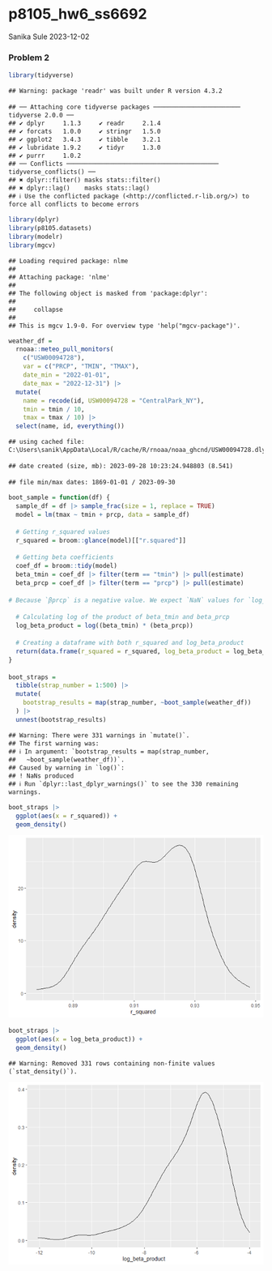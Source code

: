 p8105_hw6_ss6692
================
Sanika Sule
2023-12-02

### Problem 2

``` r
library(tidyverse)
```

    ## Warning: package 'readr' was built under R version 4.3.2

    ## ── Attaching core tidyverse packages ──────────────────────── tidyverse 2.0.0 ──
    ## ✔ dplyr     1.1.3     ✔ readr     2.1.4
    ## ✔ forcats   1.0.0     ✔ stringr   1.5.0
    ## ✔ ggplot2   3.4.3     ✔ tibble    3.2.1
    ## ✔ lubridate 1.9.2     ✔ tidyr     1.3.0
    ## ✔ purrr     1.0.2     
    ## ── Conflicts ────────────────────────────────────────── tidyverse_conflicts() ──
    ## ✖ dplyr::filter() masks stats::filter()
    ## ✖ dplyr::lag()    masks stats::lag()
    ## ℹ Use the conflicted package (<http://conflicted.r-lib.org/>) to force all conflicts to become errors

``` r
library(dplyr)
library(p8105.datasets)
library(modelr)
library(mgcv)
```

    ## Loading required package: nlme
    ## 
    ## Attaching package: 'nlme'
    ## 
    ## The following object is masked from 'package:dplyr':
    ## 
    ##     collapse
    ## 
    ## This is mgcv 1.9-0. For overview type 'help("mgcv-package")'.

``` r
weather_df = 
  rnoaa::meteo_pull_monitors(
    c("USW00094728"),
    var = c("PRCP", "TMIN", "TMAX"), 
    date_min = "2022-01-01",
    date_max = "2022-12-31") |>
  mutate(
    name = recode(id, USW00094728 = "CentralPark_NY"),
    tmin = tmin / 10,
    tmax = tmax / 10) |>
  select(name, id, everything())
```

    ## using cached file: C:\Users\sanik\AppData\Local/R/cache/R/rnoaa/noaa_ghcnd/USW00094728.dly

    ## date created (size, mb): 2023-09-28 10:23:24.948803 (8.541)

    ## file min/max dates: 1869-01-01 / 2023-09-30

``` r
boot_sample = function(df) {
  sample_df = df |> sample_frac(size = 1, replace = TRUE)
  model = lm(tmax ~ tmin + prcp, data = sample_df)

  # Getting r_squared values
  r_squared = broom::glance(model)[["r.squared"]]

  # Getting beta coefficients
  coef_df = broom::tidy(model)
  beta_tmin = coef_df |> filter(term == "tmin") |> pull(estimate)
  beta_prcp = coef_df |> filter(term == "prcp") |> pull(estimate)
  
# Because `βprcp` is a negative value. We expect `NaN` values for `log_beta`.
  
  # Calculating log of the product of beta_tmin and beta_prcp
  log_beta_product = log((beta_tmin) * (beta_prcp))

  # Creating a dataframe with both r_squared and log_beta_product
  return(data.frame(r_squared = r_squared, log_beta_product = log_beta_product))
}

boot_straps = 
  tibble(strap_number = 1:500) |> 
  mutate(
    bootstrap_results = map(strap_number, ~boot_sample(weather_df))
  ) |> 
  unnest(bootstrap_results)
```

    ## Warning: There were 331 warnings in `mutate()`.
    ## The first warning was:
    ## ℹ In argument: `bootstrap_results = map(strap_number,
    ##   ~boot_sample(weather_df))`.
    ## Caused by warning in `log()`:
    ## ! NaNs produced
    ## ℹ Run `dplyr::last_dplyr_warnings()` to see the 330 remaining warnings.

``` r
boot_straps |> 
  ggplot(aes(x = r_squared)) + 
  geom_density()
```

![](p8105_hw6_ss6692_files/figure-gfm/unnamed-chunk-1-1.png)<!-- -->

``` r
boot_straps |> 
  ggplot(aes(x = log_beta_product)) + 
  geom_density()
```

    ## Warning: Removed 331 rows containing non-finite values (`stat_density()`).

![](p8105_hw6_ss6692_files/figure-gfm/unnamed-chunk-2-1.png)<!-- -->
